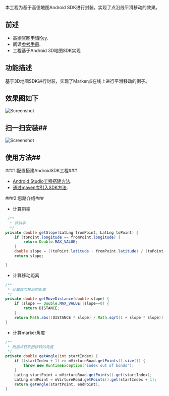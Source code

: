 本工程为基于高德地图Android SDK进行封装，实现了点沿线平滑移动的效果。
## 前述 ##
- [高德官网申请Key](http://lbs.amap.com/dev/#/).
- 阅读[参考手册](http://a.amap.com/lbs/static/unzip/Android_Map_Doc/index.html).
- 工程基于Android 3D地图SDK实现

## 功能描述 ##
基于3D地图SDK进行封装，实现了Marker点在线上进行平滑移动的例子。

## 效果图如下 ##

![Screenshot](https://raw.githubusercontent.com/amap-demo/android-cluster-marker/master/resource/move.gif)  

## 扫一扫安装##
![Screenshot]( https://raw.githubusercontent.com/amap-demo/android-smooth-move/master/resource/download.png)  


## 使用方法##
###1:配置搭建AndroidSDK工程###
- [Android Studio工程搭建方法](http://lbs.amap.com/api/android-sdk/guide/creat-project/android-studio-creat-project/#add-jars).
- [通过maven库引入SDK方法](http://lbsbbs.amap.com/forum.php?mod=viewthread&tid=18786).

###2:思路介绍###

- 计算斜率
``` java
 /**
  * 算斜率
  */
private double getSlope(LatLng fromPoint, LatLng toPoint) {
    if (toPoint.longitude == fromPoint.longitude) {
        return Double.MAX_VALUE;
    }
    double slope = ((toPoint.latitude - fromPoint.latitude) / (toPoint.longitude - fromPoint.longitude));
    return slope;

}
```
 
- 计算移动距离
``` java
/**
 * 计算每次移动的距离
 */
private double getMoveDistance(double slope) {
    if (slope == Double.MAX_VALUE||slope==0) {
        return DISTANCE;
    }
    return Math.abs((DISTANCE * slope) / Math.sqrt(1 + slope * slope));
}
```
- 计算marker角度
``` java
/**
 * 根据点获取图标转的角度
 */
private double getAngle(int startIndex) {
    if ((startIndex + 1) >= mVirtureRoad.getPoints().size()) {
        throw new RuntimeException("index out of bonds");
    }
    LatLng startPoint = mVirtureRoad.getPoints().get(startIndex);
    LatLng endPoint = mVirtureRoad.getPoints().get(startIndex + 1);
    return getAngle(startPoint, endPoint);
}
```